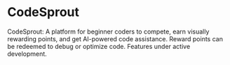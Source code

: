# CodeSprout
CodeSprout: A platform for beginner coders to compete, earn visually rewarding points, and get AI-powered code assistance. Reward points can be redeemed to debug or optimize code. Features under active development.
